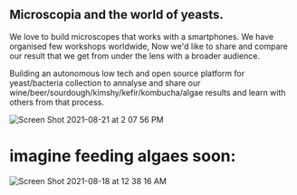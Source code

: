 ## Microscopia and the world of yeasts.

We love to build microscopes that works with a smartphones. We have organised few workshops worldwide, Now we'd like to share and compare our result that we get from under the lens with a broader audience.

Building an autonomous low tech and open source platform for yeast/bacteria collection to annalyse and share our wine/beer/sourdough/kimshy/kefir/kombucha/algae results and learn with others from that process.


![Screen Shot 2021-08-21 at 2 07 56 PM](https://user-images.githubusercontent.com/86488172/130321266-0af4a72d-ad70-42c4-a5d3-b5406841828f.png)


# imagine feeding algaes soon:



![Screen Shot 2021-08-18 at 12 38 16 AM](https://user-images.githubusercontent.com/86488172/129809877-0939a201-d06c-49f8-9c6d-56cbbe6939bc.png)
